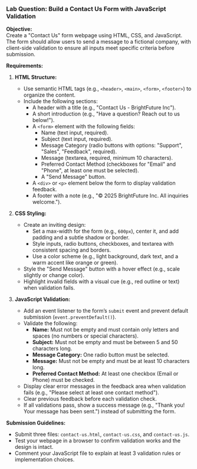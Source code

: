 ### Lab Question: Build a Contact Us Form with JavaScript Validation

**Objective:**  
Create a "Contact Us" form webpage using HTML, CSS, and JavaScript. The form should allow users to send a message to a fictional company, with client-side validation to ensure all inputs meet specific criteria before submission.

**Requirements:**

1. **HTML Structure:**
   - Use semantic HTML tags (e.g., `<header>`, `<main>`, `<form>`, `<footer>`) to organize the content.
   - Include the following sections:
     - A header with a title (e.g., "Contact Us - BrightFuture Inc").
     - A short introduction (e.g., "Have a question? Reach out to us below!").
     - A `<form>` element with the following fields:
       - Name (text input, required).
       - Subject (text input, required).
       - Message Category (radio buttons with options: "Support", "Sales", "Feedback", required).
       - Message (textarea, required, minimum 10 characters).
       - Preferred Contact Method (checkboxes for "Email" and "Phone", at least one must be selected).
       - A "Send Message" button.
     - A `<div>` or `<p>` element below the form to display validation feedback.
     - A footer with a note (e.g., "© 2025 BrightFuture Inc. All inquiries welcome.").

2. **CSS Styling:**
   - Create an inviting design:
     - Set a max-width for the form (e.g., `600px`), center it, and add padding and a subtle shadow or border.
     - Style inputs, radio buttons, checkboxes, and textarea with consistent spacing and borders.
     - Use a color scheme (e.g., light background, dark text, and a warm accent like orange or green).
   - Style the "Send Message" button with a hover effect (e.g., scale slightly or change color).
   - Highlight invalid fields with a visual cue (e.g., red outline or text) when validation fails.

3. **JavaScript Validation:**
   - Add an event listener to the form’s `submit` event and prevent default submission (`event.preventDefault()`).
   - Validate the following:
     - **Name:** Must not be empty and must contain only letters and spaces (no numbers or special characters).
     - **Subject:** Must not be empty and must be between 5 and 50 characters long.
     - **Message Category:** One radio button must be selected.
     - **Message:** Must not be empty and must be at least 10 characters long.
     - **Preferred Contact Method:** At least one checkbox (Email or Phone) must be checked.
   - Display clear error messages in the feedback area when validation fails (e.g., "Please select at least one contact method").
   - Clear previous feedback before each validation check.
   - If all validations pass, show a success message (e.g., "Thank you! Your message has been sent.") instead of submitting the form.


**Submission Guidelines:**
- Submit three files: `contact-us.html`, `contact-us.css`, and `contact-us.js`.
- Test your webpage in a browser to confirm validation works and the design is intact.
- Comment your JavaScript file to explain at least 3 validation rules or implementation choices.
